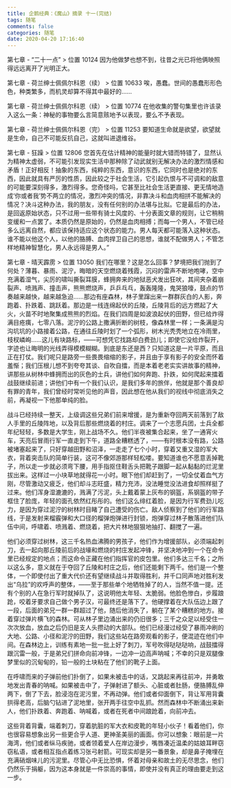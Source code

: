 ```yaml
---
title: 企鹅经典：《魔山》摘录 十一(完结)
tags: 随笔
comments: false
categories: 随笔
date: 2020-04-20 17:16:40
---
```

第七章 - “二十一点” > 位置 10124
因为他做梦也想不到，往昔之光已将他俩映照得远远离开了光明正大。
<!--more-->
第七章 - 荷兰绅士佩佩尔科恩（续） > 位置 10633
唉，愚蠢。世间的愚蠢形形色色，种类繁多，而机灵却算不得其中最好的……

第七章 - 荷兰绅士佩佩尔科恩（续） > 位置 10774
在他收集的警句集里也许该录入这么一条：神秘的事物要么言简意赅地予以表现，要么不予表现。

第七章 - 荷兰绅士佩佩尔科恩（完） > 位置 11253
要知道生命就是欲望，欲望就是生命，自己不可能反抗自己，这就叫进退维谷。

第七章 - 狂躁 > 位置 12806
您首先在估计精神的能量时就大错而特错了，显然认为精神太虚弱，不可能引发现实生活中那种除了动武就别无解决办法的激烈情感和矛盾！正好相反！抽象的东西，纯粹的东西，意识的东西，它同时也是绝对的东西，因此就具有严厉的性质，因此较之于社会生活，它引起仇恨与不可调和的敌意的可能要深刻得多，激烈得多。您奇怪吗，它甚至比社会生活更直接、更无情地造成‘你或者我’势不两立的情况，激烈冲突的情况，非靠决斗和血肉相拼不能解决的情况？决斗这种办法，我的朋友，没有任何别的办法堪与比拟。它是最后的办法，是回返原始状态，只不过用一些带有骑士风度的、十分表面文章的规则，让它稍稍变缓和一点罢了。本质仍然是原始的，仍然是血肉相搏；而每一个男人，不管已经多么远离自然，都应该保持适应这个状态的能力。男人每天都可能落入这种状态。谁不能以他这个人，以他的胳膊、血肉捍卫自己的思想，谁就不配做男人；不管怎样地精神智慧化，男人永远得是男人。”

第七章 - 晴天霹雳 > 位置 13050
我们在哪里？这是怎么回事？梦境把我们抛到了何处？薄暮、暴雨、泥泞，晦暗的天空燃烧着残霞，沉闷的雷声不断地咆哮，空中充满着湿气，尖厉的啸叫撕裂耳膜，蜂拥奔来的地狱恶犬发出狂吠，其间夹杂着崩裂声、喷溅声、撞击声，熊熊燃烧声，乒乒乓乓，轰轰隆隆，鬼哭狼嚎，鼓点的节奏越来越快，越来越急迫……那边有座森林，林子里蹿出来一群群灰白的人影，奔跑着、扑跌着、跳跃着。那边是一线连绵起伏的丘陵，丘陵背后的远方燃起了大火，火苗不时地聚集成熊熊的烈焰。在我们四周是如波浪起伏的田野，但已给炸得满目疮痍，七零八落。泥泞的公路上撒满折断的树枝，像森林里一样；一条满是沟沟坑坑的小路接着公路，在通往丘陵时划了一个弧形，树木光秃秃地立在冷雨里，枝杈嶙峋……这儿有块路标，——可想凭它找路却白费劲儿；即使它没给炸裂开，字迹也让晦明的光线弄得模模糊糊。到底是东还是西？只知道这是一片平原，而且正在打仗。我们呢只是路旁一些畏畏缩缩的影子，并且由于享有影子的安全而怀着羞惭；我们压根儿想不到夸夸其谈、自吹自擂，而是本着老老实实讲故事的精神，讲那些从树林中蜂拥而出的灰色的士兵，讲他们如何奔跑、扑跌，如何爬起来擂着战鼓继续前进；讲他们中有一个我们认识，是我们多年的旅伴，他就是那个善良却有罪的青年，我们曾经时常听见他的声音，因此想在他从我们的视线中彻底消失之前，再凝视一下他那单纯的脸。

战斗已经持续一整天，上级调这些兄弟们前来增援，是为重新夺回两天前落到了敌人手里的丘陵阵地，以及背后那些燃烧着的村庄。调来了一个志愿兵团，士兵全都年纪轻轻，多数是大学生，刚上战场不久。他们半夜被集合起来，坐了一通宵火车，天亮后冒雨行军一直走到下午，道路全糟糕透了，——有时根本没有路，公路被堵塞起来了，只好穿越田野和沼泽，一走走了七个小时，穿着又重又湿的军大衣，背着突击队的简单行装，这可不像郊游那样轻松喽。要知道谁也不愿意丢掉靴子，所以走一步就必须弯下腰，用手指抠住鞋舌头把靴子跟脚一起从黏黏的烂泥里拔出来。这样过一小块草地就得花一小时。眼下他们却赶到了，一切全仗着血气方刚，尽管激动又疲乏，他们却斗志旺盛，精力充沛，没法睡觉没法进食却照样挺了过来。他们浑身湿漉漉的，溅满了污泥，头上戴着蒙上灰布的钢盔，系钢盔的带子框住了脸庞，年轻的面孔依然红彤彤的。他们这么绯红着脸，是因为行军费劲儿吃力，是因为穿过泥泞的树林时目睹了自己遭受的伤亡。敌人侦察到了他们的行军路线，于是发射来榴霰弹和大口径的榴弹炮弹进行封锁，炮弹穿过林子散落进他们队伍中间，呼啸着、喷溅着、燃烧着，把大片林地狠狠地抽打、翻搅了一遍。

他们必须穿过树林，这三千名热血沸腾的男孩子，他们作为增援部队，必须端起刺刀，去一起向那丘陵前后的战壕和燃烧的村庄发起冲锋，并坚决地冲到一个在命令里已经规定的地点；而这命令正藏在他们指挥官的皮包里。他们多达三千名；之所以这么多，意义就在于夺回了丘陵和村庄之后，他们还能剩下两千。他们是一个整体，一个即使付出了重大代价还有望继续战斗并取得胜利，并千口同声地对胜利发出“乌拉”的欢呼声的整体，——至于那些单个地牺牲掉了的人，当然不值一提。还有个别的人在急行军时就掉队了，这说明他太年轻、太脆弱。他脸色惨白，步履踉跄，咬着牙要求自己做个男子汉，可最终还是落下了。他硬撑着在大队伍边上跟了一段，后面的弟兄一群一群超过了他，随后他消失了，躺在了某个糟糕的地方。接着穿过弹片横飞的森林。可从林子里边涌出来的仍旧很多；三千之众足以经受住一次次放血，放血之后仍旧是支人头攒动的大部队。他们已经漫过经受了暴雨冲刷的大地、公路、小径和泥泞的田野，我们这些站在路旁观看的影子，便混迹在他们中间。在森林边上，训练有素地一批一批上好了刺刀，军号吹得哒哒哒响，战鼓擂得跟沉雷一般，于是弟兄们拼命向前冲锋，一边冲一边高声呐喊；不幸的只是双腿像梦里似的沉甸甸的，铅一般的土块粘在了他们的靴子上面。

在呼啸而来的子弹前他们扑倒了，如果未被击中的话，又跳起来再往前冲，并勇敢地发出青春的呐喊。如果被击中了，子弹射进了额头、心脏或者肚肠，便胳膊乱伸两下，倒了下去，脸浸泡在泥污里，不再动弹。他们或者仰面倒下，背让军用背囊拱得老高，后脑勺钻进了泥地里，张开两手往空中乱抓。然而森林中不断涌出来新人，他们扑跌着、奔跑着、呐喊着，或者在死者中间踉跄着，向前冲去。

这些背着背囊，端着刺刀，穿着肮脏的军大衣和皮靴的年轻小伙子！看着他们，你也很容易想象出另一些更合乎人道、更神圣美丽的画面。你可以想象：眼前是一片海湾，他们或者纵马疾驰，或者领着爱人在岸边漫步，嘴唇凑近温柔的姑娘耳畔窃窃私语，或者相互指点着练习张弓射箭。可现实却是另一番景象，却是鼻子掩埋在充满硝烟味儿的污泥里。尽管心中无比恐惧，怀着对母亲和故土的无尽思念，他们仍然乐于捐躯，因为这本身就是一件崇高的事情，即使并没有真正的理由要走到这一步。
